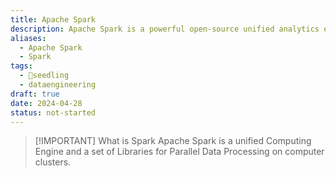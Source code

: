 ```yaml
---
title: Apache Spark
description: Apache Spark is a powerful open-source unified analytics engine for large-scale data processing and machine learning, designed to handle both batch and streaming data efficiently.
aliases:
  - Apache Spark
  - Spark
tags:
  - 🌱seedling
  - dataengineering
draft: true
date: 2024-04-28
status: not-started
---
```


> [!IMPORTANT] What is Spark
> Apache Spark is a unified Computing Engine and a set of Libraries for Parallel Data Processing on computer clusters.
